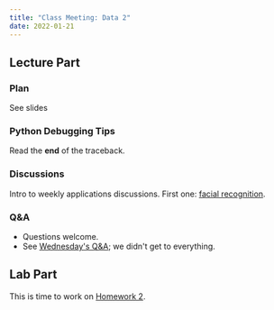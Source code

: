 ```yaml
---
title: "Class Meeting: Data 2"
date: 2022-01-21
---
```


## Lecture Part

### Plan

See slides

### Python Debugging Tips

Read the **end** of the traceback.

### Discussions

Intro to weekly applications discussions. First one: [facial recognition](/discussions/face_reco/).

### Q&A

- Questions welcome.
- See [Wednesday's Q&A](../wednesday); we didn't get to everything.

## Lab Part

This is time to work on [Homework 2](../homework).
